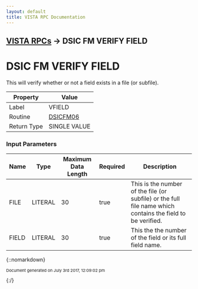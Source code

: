 ```yaml
---
layout: default
title: VISTA RPC Documentation
---
```


## [VISTA RPCs](TableOfContents) &#8594; DSIC FM VERIFY FIELD
# DSIC FM VERIFY FIELD

This will verify whether or not a field exists in a file (or subfile).

Property | Value
--- | ---
Label | VFIELD
Routine | [DSICFM06](http://code.osehra.org/dox/Routine_DSICFM06_source.html)
Return Type | SINGLE VALUE


### Input Parameters

Name | Type | Maximum Data Length | Required | Description
--- | --- | --- | --- | ---
FILE | LITERAL | 30 | true | This is the number of the file (or subfile) or the full file name which contains the field to be verified.
FIELD | LITERAL | 30 | true | This the the number of the field or its full field name.



{::nomarkdown} <br/><p style="font-size: 11px">Document generated on July 3rd 2017, 12:09:02 pm</p>{:/}